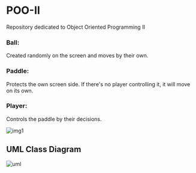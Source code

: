 # POO-II
Repository dedicated to Object Oriented Programming II


### Ball:
Created randomly on the screen and moves by their own.


### Paddle:
Protects the own screen side. If there's no player controlling it, it will move on its own.


### Player:
Controls the paddle by their decisions.


![img1](https://github.com/user-attachments/assets/49aad5ed-a7fd-46c8-b4d6-d0cc71a5dded)

## UML Class Diagram
![uml](https://github.com/user-attachments/assets/2d30ed4e-0d3c-41cc-8617-4a71cb574369)
